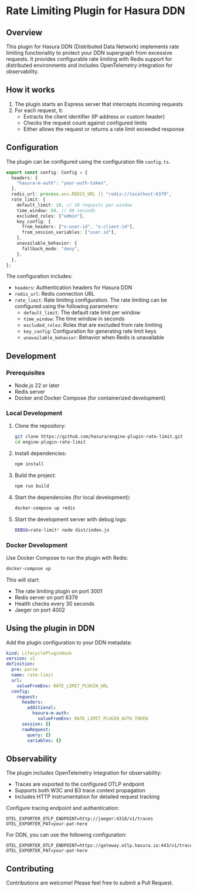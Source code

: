 # Rate Limiting Plugin for Hasura DDN

## Overview

This plugin for Hasura DDN (Distributed Data Network) implements rate limiting functionality to protect your DDN supergraph
from excessive requests. It provides configurable rate limiting with Redis support for distributed environments and includes
OpenTelemetry integration for observability.

## How it works

1. The plugin starts an Express server that intercepts incoming requests
2. For each request, it:
   - Extracts the client identifier (IP address or custom header)
   - Checks the request count against configured limits
   - Either allows the request or returns a rate limit exceeded response

## Configuration

The plugin can be configured using the configuration file `config.ts`.

```typescript
export const config: Config = {
  headers: {
    "hasura-m-auth": "your-auth-token",
  },
  redis_url: process.env.REDIS_URL || "redis://localhost:6379",
  rate_limit: {
    default_limit: 10, // 10 requests per window
    time_window: 60, // 60 seconds
    excluded_roles: ["admin"],
    key_config: {
      from_headers: ["x-user-id", "x-client-id"],
      from_session_variables: ["user.id"],
    },
    unavailable_behavior: {
      fallback_mode: "deny",
    },
  },
};
```

The configuration includes:

- `headers`: Authentication headers for Hasura DDN
- `redis_url`: Redis connection URL
- `rate_limit`: Rate limiting configuration. The rate limiting can be configured using the following parameters:
  - `default_limit`: The default rate limit per window
  - `time_window`: The time window in seconds
  - `excluded_roles`: Roles that are excluded from rate limiting
  - `key_config`: Configuration for generating rate limit keys
  - `unavailable_behavior`: Behavior when Redis is unavailable

## Development

### Prerequisites

- Node.js 22 or later
- Redis server
- Docker and Docker Compose (for containerized development)

### Local Development

1. Clone the repository:

   ```sh
   git clone https://github.com/hasura/engine-plugin-rate-limit.git
   cd engine-plugin-rate-limit
   ```

2. Install dependencies:

   ```sh
   npm install
   ```

3. Build the project:

   ```sh
   npm run build
   ```

4. Start the dependencies (for local development):

   ```sh
   docker-compose up redis
   ```

5. Start the development server with debug logs:
   ```sh
   DEBUG=rate-limit* node dist/index.js
   ```

### Docker Development

Use Docker Compose to run the plugin with Redis:

```sh
docker-compose up
```

This will start:

- The rate limiting plugin on port 3001
- Redis server on port 6379
- Health checks every 30 seconds
- Jaeger on port 4002

## Using the plugin in DDN

Add the plugin configuration to your DDN metadata:

```yaml
kind: LifecyclePluginHook
version: v1
definition:
  pre: parse
  name: rate-limit
  url:
    valueFromEnv: RATE_LIMIT_PLUGIN_URL
  config:
    request:
      headers:
        additional:
          hasura-m-auth:
            valueFromEnv: RATE_LIMIT_PLUGIN_AUTH_TOKEN
      session: {}
      rawRequest:
        query: {}
        variables: {}
```

## Observability

The plugin includes OpenTelemetry integration for observability:

- Traces are exported to the configured OTLP endpoint
- Supports both W3C and B3 trace context propagation
- Includes HTTP instrumentation for detailed request tracking

Configure tracing endpoint and authentication:

```env
OTEL_EXPORTER_OTLP_ENDPOINT=http://jaeger:4318/v1/traces
OTEL_EXPORTER_PAT=your-pat-here
```

For DDN, you can use the following configuration:

```env
OTEL_EXPORTER_OTLP_ENDPOINT=https://gateway.otlp.hasura.io:443/v1/traces
OTEL_EXPORTER_PAT=your-pat-here
```

## Contributing

Contributions are welcome! Please feel free to submit a Pull Request.
